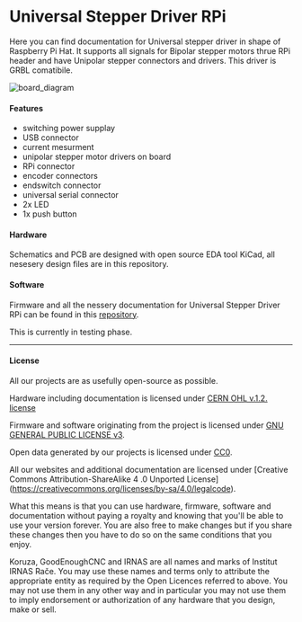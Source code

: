 # Universal Stepper Driver RPi

Here you can find documentation for Universal stepper driver in shape of Raspberry Pi Hat. It supports all signals for Bipolar stepper motors thrue RPi header and have Unipolar stepper connectors and drivers. This driver is GRBL comatibile.


![board_diagram](https://raw.githubusercontent.com/VojislavM/Universal-Stepper-Driver-Rpi/master/BLOCK%20DIAGRAM%20Universal%20Stepper%20Driver.png)
#### Features
- switching power supplay
- USB connector
- current mesurment
- unipolar stepper motor drivers on board
- RPi connector
- encoder connectors
- endswitch connector
- universal serial connector
- 2x LED
- 1x push button



#### Hardware
Schematics and PCB are designed with open source EDA tool KiCad, all nesesery design files are in this repository.

#### Software
Firmware and all the nessery documentation for Universal Stepper Driver RPi can be found in this [repository](https://github.com/IRNAS/grbl_stm32).

This is currently in testing phase.

---

#### License

All our projects are as usefully open-source as possible.

Hardware including documentation is licensed under [CERN OHL v.1.2. license](http://www.ohwr.org/licenses/cern-ohl/v1.2)

Firmware and software originating from the project is licensed under [GNU GENERAL PUBLIC LICENSE v3](http://www.gnu.org/licenses/gpl-3.0.en.html).

Open data generated by our projects is licensed under [CC0](https://creativecommons.org/publicdomain/zero/1.0/legalcode).

All our websites and additional documentation are licensed under [Creative Commons Attribution-ShareAlike 4 .0 Unported License] (https://creativecommons.org/licenses/by-sa/4.0/legalcode).

What this means is that you can use hardware, firmware, software and documentation without paying a royalty and knowing that you'll be able to use your version forever. You are also free to make changes but if you share these changes then you have to do so on the same conditions that you enjoy.

Koruza, GoodEnoughCNC and IRNAS are all names and marks of Institut IRNAS Rače. 
You may use these names and terms only to attribute the appropriate entity as required by the Open Licences referred to above. You may not use them in any other way and in particular you may not use them to imply endorsement or authorization of any hardware that you design, make or sell.

